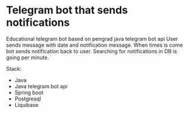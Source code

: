 # Telegram bot that sends notifications

Educational telegram bot based on pengrad java telegram bot api
User sends message with date and notification message. When times is come bot sends notification back to user. Searching for notifications in DB is going per minute.

Stack:
- Java
- Java telegram bot api
- Spring boot
- Postgresql
- Liquibase
